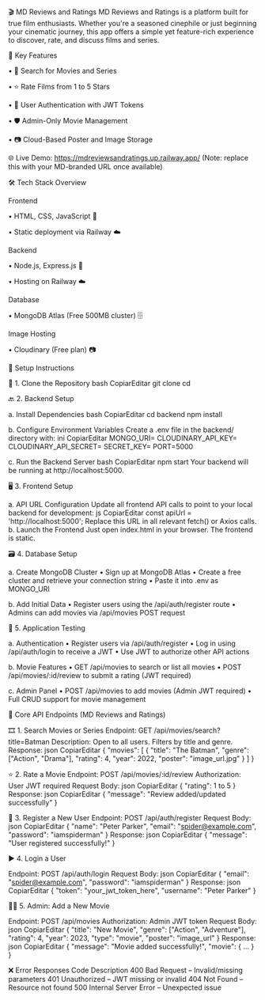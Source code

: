 🎬 MD Reviews and Ratings
MD Reviews and Ratings is a platform built for true film enthusiasts. Whether you're a seasoned cinephile or just beginning your cinematic journey, this app offers a simple yet feature-rich experience to discover, rate, and discuss films and series.

🚀 Key Features

•	🎥 Search for Movies and Series

•	⭐ Rate Films from 1 to 5 Stars

•	🔐 User Authentication with JWT Tokens

•	🛡️ Admin-Only Movie Management

•	📷 Cloud-Based Poster and Image Storage

🌐 Live Demo: https://mdreviewsandratings.up.railway.app/
(Note: replace this with your MD-branded URL once available)

🛠️ Tech Stack Overview

Frontend

•	HTML, CSS, JavaScript 🎨

•	Static deployment via Railway ☁️

Backend

•	Node.js, Express.js 🧠

•	Hosting on Railway ☁️

Database

•	MongoDB Atlas (Free 500MB cluster) 🗄️

Image Hosting

•	Cloudinary (Free plan) 📷

🧪 Setup Instructions

🔧 1. Clone the Repository
bash
CopiarEditar
git clone <your-repo-url>
cd <project-directory>

🔙 2. Backend Setup

a. Install Dependencies
bash
CopiarEditar
cd backend
npm install

b. Configure Environment Variables
Create a .env file in the backend/ directory with:
ini
CopiarEditar
MONGO_URI=<your-mongodb-connection-string>
CLOUDINARY_API_KEY=<your-api-key>
CLOUDINARY_API_SECRET=<your-api-secret>
SECRET_KEY=<your-secret-key>
PORT=5000

c. Run the Backend Server
bash
CopiarEditar
npm start
Your backend will be running at http://localhost:5000.

🖥️ 3. Frontend Setup

a. API URL Configuration
Update all frontend API calls to point to your local backend for development:
js
CopiarEditar
const apiUrl = 'http://localhost:5000';
Replace this URL in all relevant fetch() or Axios calls.
b. Launch the Frontend
Just open index.html in your browser. The frontend is static.

🗃️ 4. Database Setup

a. Create MongoDB Cluster
•	Sign up at MongoDB Atlas
•	Create a free cluster and retrieve your connection string
•	Paste it into .env as MONGO_URI

b. Add Initial Data
•	Register users using the /api/auth/register route
•	Admins can add movies via /api/movies POST request

🧪 5. Application Testing

a. Authentication
•	Register users via /api/auth/register
•	Log in using /api/auth/login to receive a JWT
•	Use JWT to authorize other API actions

b. Movie Features
•	GET /api/movies to search or list all movies
•	POST /api/movies/:id/review to submit a rating (JWT required)

c. Admin Panel
•	POST /api/movies to add movies (Admin JWT required)
•	Full CRUD support for movie management

🔗 Core API Endpoints (MD Reviews and Ratings)

🎞️ 1. Search Movies or Series
Endpoint: GET /api/movies/search?title=Batman
Description: Open to all users. Filters by title and genre.
Response:
json
CopiarEditar
{
  "movies": [
    {
      "title": "The Batman",
      "genre": ["Action", "Drama"],
      "rating": 4,
      "year": 2022,
      "poster": "image_url.jpg"
    }
  ]
}

⭐ 2. Rate a Movie
Endpoint: POST /api/movies/:id/review
Authorization: User JWT required
Request Body:
json
CopiarEditar
{
  "rating": 1 to 5
}
Response:
json
CopiarEditar
{ "message": "Review added/updated successfully" }

🔐 3. Register a New User
Endpoint: POST /api/auth/register
Request Body:
json
CopiarEditar
{
  "name": "Peter Parker",
  "email": "spider@example.com",
  "password": "iamspiderman"
}
Response:
json
CopiarEditar
{ "message": "User registered successfully!" }

▶️ 4. Login a User

Endpoint: POST /api/auth/login
Request Body:
json
CopiarEditar
{
  "email": "spider@example.com",
  "password": "iamspiderman"
}
Response:
json
CopiarEditar
{
  "token": "your_jwt_token_here",
  "username": "Peter Parker"
}

🧙‍♂️ 5. Admin: Add a New Movie

Endpoint: POST /api/movies
Authorization: Admin JWT token
Request Body:
json
CopiarEditar
{
  "title": "New Movie",
  "genre": ["Action", "Adventure"],
  "rating": 4,
  "year": 2023,
  "type": "movie",
  "poster": "image_url"
}
Response:
json
CopiarEditar
{
  "message": "Movie added successfully!",
  "movie": { ... }
}

❌ Error Responses
Code	Description
400	Bad Request – Invalid/missing parameters
401	Unauthorized – JWT missing or invalid
404	Not Found – Resource not found
500	Internal Server Error – Unexpected issue
